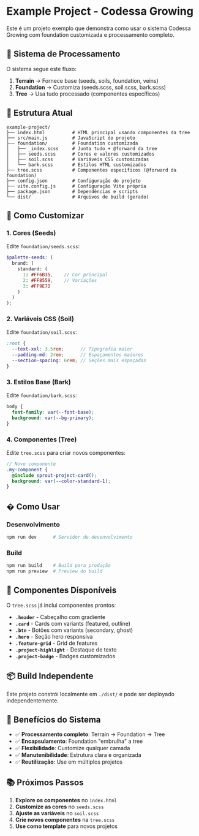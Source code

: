 # Example Project - Codessa Growing

Este é um projeto exemplo que demonstra como usar o sistema Codessa Growing com foundation customizada e processamento completo.

## 🔄 Sistema de Processamento

O sistema segue este fluxo:

1. **Terrain** → Fornece base (seeds, soils, foundation, veins)
2. **Foundation** → Customiza (seeds.scss, soil.scss, bark.scss)
3. **Tree** → Usa tudo processado (componentes específicos)

## 📁 Estrutura Atual

```
example-project/
├── index.html          # HTML principal usando componentes da tree
├── src/main.js         # JavaScript do projeto
├── foundation/         # Foundation customizada
│   ├── _index.scss     # Junta tudo + @forward da tree
│   ├── seeds.scss      # Cores e valores customizados
│   ├── soil.scss       # Variáveis CSS customizadas
│   └── bark.scss       # Estilos HTML customizados
├── tree.scss           # Componentes específicos (@forward da foundation)
├── config.json         # Configuração do projeto
├── vite.config.js      # Configuração Vite própria
├── package.json        # Dependências e scripts
└── dist/               # Arquivos de build (gerado)
```

## 🎨 Como Customizar

### 1. Cores (Seeds)
Edite `foundation/seeds.scss`:
```scss
$palette-seeds: (
  brand: (
    standard: (
      1: #FF6B35,    // Cor principal
      2: #FF8559,    // Variações
      3: #FF9E7D
    )
  )
);
```

### 2. Variáveis CSS (Soil)
Edite `foundation/soil.scss`:
```scss
:root {
  --text-xxl: 3.5rem;      // Tipografia maior
  --padding-md: 2rem;      // Espaçamentos maiores
  --section-spacing: 6rem; // Seções mais espaçadas
}
```

### 3. Estilos Base (Bark)
Edite `foundation/bark.scss`:
```scss
body {
  font-family: var(--font-base);
  background: var(--bg-primary);
}
```

### 4. Componentes (Tree)
Edite `tree.scss` para criar novos componentes:
```scss
// Novo componente
.my-component {
  @include sprout-project-card();
  background: var(--color-standard-1);
}
```

## � Como Usar

### Desenvolvimento
```bash
npm run dev      # Servidor de desenvolvimento
```

### Build
```bash
npm run build    # Build para produção
npm run preview  # Preview do build
```

## 🌱 Componentes Disponíveis

O `tree.scss` já inclui componentes prontos:

- **`.header`** - Cabeçalho com gradiente
- **`.card`** - Cards com variants (featured, outline)
- **`.btn`** - Botões com variants (secondary, ghost)
- **`.hero`** - Seção hero responsiva
- **`.feature-grid`** - Grid de features
- **`.project-highlight`** - Destaque de texto
- **`.project-badge`** - Badges customizados

## 📦 Build Independente

Este projeto constrói localmente em `./dist/` e pode ser deployado independentemente.

## 🎯 Benefícios do Sistema

- ✅ **Processamento completo**: Terrain → Foundation → Tree
- ✅ **Encapsulamento**: Foundation "embrulha" a tree
- ✅ **Flexibilidade**: Customize qualquer camada
- ✅ **Manutenibilidade**: Estrutura clara e organizada
- ✅ **Reutilização**: Use em múltiplos projetos

## 📚 Próximos Passos

1. **Explore os componentes** no `index.html`
2. **Customize as cores** no `seeds.scss`
3. **Ajuste as variáveis** no `soil.scss`
4. **Crie novos componentes** na `tree.scss`
5. **Use como template** para novos projetos